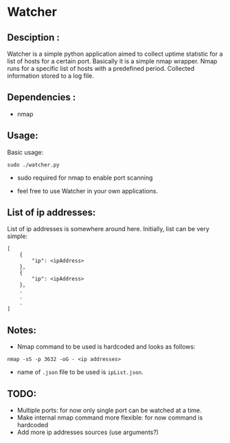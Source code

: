 # Watcher

## Desciption :
Watcher is a simple python application aimed to collect uptime statistic for a list of hosts for a certain port. Basically it is a simple nmap wrapper. Nmap runs for a specific list of hosts with a predefined period. Collected information stored to a log file.


## Dependencies :
 - nmap

## Usage:
Basic usage:
```
sudo ./watcher.py
```
* sudo required for nmap to enable port scanning

* feel free to use Watcher in your own applications.

## List of ip addresses:
List of ip addresses is somewhere around here. Initially, list can be very simple:
```
[
    {
        "ip": <ipAddress>
    },
    {
        "ip": <ipAddress>
    },
    .
    .
    .
]
```

## Notes:
* Nmap command to be used is hardcoded and looks as follows:
```
nmap -sS -p 3632 -oG - <ip addresses>
```
* name of `.json` file to be used is `ipList.json`.

## TODO:
* Multiple ports: for now only single port can be watched at a time.
* Make internal nmap command more flexible: for now command is hardcoded
* Add more ip addresses sources (use arguments?)